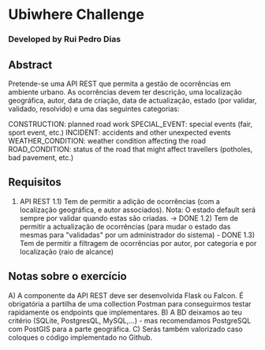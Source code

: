 # Ubiwhere Challenge

### Developed by Rui Pedro Dias

## Abstract
Pretende-se uma API REST que permita a gestão de ocorrências em ambiente urbano. As ocorrências devem ter descrição, uma localização geográfica, autor, data de criação, data de actualização, estado (por validar, validado, resolvido) e uma das seguintes categorias:

CONSTRUCTION: planned road work
SPECIAL_EVENT: special events (fair, sport event, etc.)
INCIDENT: accidents and other unexpected events
WEATHER_CONDITION: weather condition affecting the road
ROAD_CONDITION: status of the road that might affect travellers (potholes, bad pavement, etc.)

## Requisitos
1) API REST
1.1) Tem de permitir a adição de ocorrências (com a localização geográfica, e autor associados). Nota: O estado default será sempre por validar quando estas são criadas. -> DONE
1.2) Tem de permitir a actualização de ocorrências (para mudar o estado das mesmas para "validadas" por um administrador do sistema) - DONE
1.3) Tem de permitir a filtragem de ocorrências por autor, por categoria e por localização (raio de alcance)

## Notas sobre o exercício
A) A componente da API REST deve ser desenvolvida Flask ou Falcon. É obrigatória a partilha de uma collection Postman para conseguirmos testar rapidamente os endpoints que implementares.
B) A BD deixamos ao teu critério (SQLite, PostgresQL, MySQL,…) - mas recomendamos PostgreSQL com PostGIS para a parte geográfica.
C) Serás também valorizado caso coloques o código implementado no Github.

